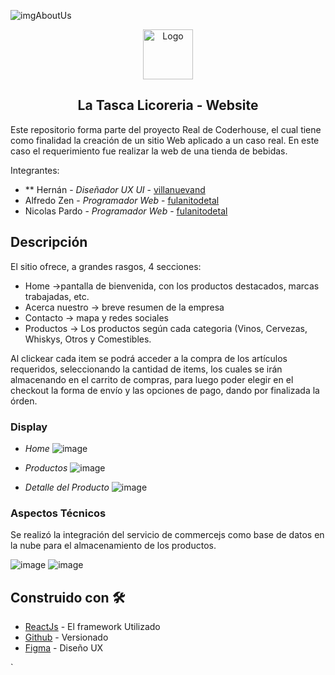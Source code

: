 ![imgAboutUs](https://user-images.githubusercontent.com/83429848/128267550-8ed9c327-ffe1-41a3-9bce-c5aaca692ab1.png)


<p align="center">
  <a href="https://github.com/npardodev/LaTasca_licoreria">
    <img src="" alt="Logo" width="80" height="80">
  </a>

  <h2 align="center">La Tasca Licoreria - Website</h2>

</p>

Este repositorio forma parte del proyecto Real de Coderhouse, el cual tiene como finalidad la creación de un sitio Web aplicado a un caso real. 
En este caso el requerimiento fue realizar la web de una tienda de bebidas.

Integrantes:

* ** Hernán - *Diseñador UX UI* - [villanuevand](https://github.com/villanuevand)
* Alfredo Zen  - *Programador Web* - [fulanitodetal](#fulanito-de-tal)
* Nicolas Pardo - *Programador Web* - [fulanitodetal](#fulanito-de-tal)

## Descripción

El sitio ofrece, a grandes rasgos, 4 secciones:
* Home ->pantalla de bienvenida, con los productos destacados, marcas trabajadas, etc.
* Acerca nuestro -> breve resumen de la empresa
* Contacto -> mapa y redes sociales
* Productos -> Los productos según cada categoria (Vinos, Cervezas, Whiskys, Otros y Comestibles.

Al clickear cada item se podrá acceder a la compra de los artículos requeridos, seleccionando la cantidad de items, los cuales se irán almacenando en el carrito de compras, para luego poder elegir en el checkout la forma de envío y las opciones de pago, dando por finalizada la órden. 

### Display

* *Home*
![image](https://user-images.githubusercontent.com/83429848/128265653-f9af00de-f20e-4c70-82ad-0fc5bae06fc1.png)

* *Productos*
![image](https://user-images.githubusercontent.com/83429848/128265744-7df8ef3a-e614-4bb5-b5b8-81bb27ca093f.png)

* *Detalle del Producto*
![image](https://user-images.githubusercontent.com/83429848/128265819-08a69003-312f-461d-b0d6-f32478372960.png)


### Aspectos Técnicos

Se realizó la integración del servicio de commercejs como  base de datos en la nube para el almacenamiento de los productos.

![image](https://user-images.githubusercontent.com/83429848/128266011-311c103b-ee76-45c1-8a66-f01373db2db9.png)
![image](https://user-images.githubusercontent.com/83429848/128266100-8f59834d-c7fd-4b6e-a921-03a54e3022ad.png)

## Construido con 🛠️

* [ReactJs](https://reactjs.org/) - El framework Utilizado
* [Github](https://github.org/) - Versionado
* [Figma](https://www.figma.com/) - Diseño UX

`

